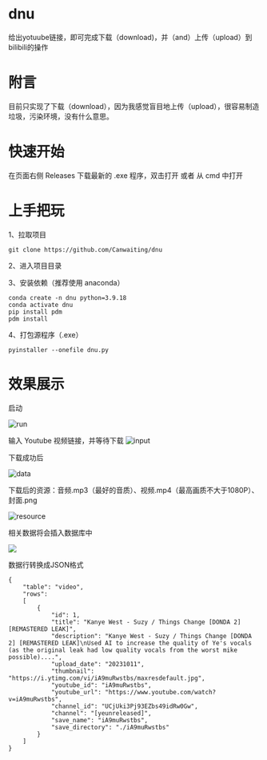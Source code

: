 # dnu

给出yotuube链接，即可完成下载（download)，并（and）上传（upload）到bilibili的操作

# 附言
目前只实现了下载（download），因为我感觉盲目地上传（upload），很容易制造垃圾，污染环境，没有什么意思。

# 快速开始

在页面右侧 Releases 下载最新的 .exe 程序，双击打开 或者 从 cmd 中打开

# 上手把玩

1、拉取项目
```shell
git clone https://github.com/Canwaiting/dnu
```

2、进入项目目录

3、安装依赖（推荐使用 anaconda）
```
conda create -n dnu python=3.9.18
conda activate dnu
pip install pdm
pdm install
```

4、打包源程序（.exe）
```
pyinstaller --onefile dnu.py
```

# 效果展示
启动

![run](https://cdn.jsdelivr.net/gh/Canwaiting/picfornote/202310131712107.jpg)

输入 Youtube 视频链接，并等待下载
![input](https://cdn.jsdelivr.net/gh/Canwaiting/picfornote/202310131731514.jpg)

下载成功后

![data](https://cdn.jsdelivr.net/gh/Canwaiting/picfornote/202310131732756.jpg)

下载后的资源：音频.mp3（最好的音质）、视频.mp4（最高画质不大于1080P）、封面.png

![resource](https://cdn.jsdelivr.net/gh/Canwaiting/picfornote/202310131731481.jpg)

相关数据将会插入数据库中

![](https://cdn.jsdelivr.net/gh/Canwaiting/picfornote/202310131733672.png)

数据行转换成JSON格式
```
{
	"table": "video",
	"rows":
	[
		{
			"id": 1,
			"title": "Kanye West - Suzy / Things Change [DONDA 2] [REMASTERED LEAK]",
			"description": "Kanye West - Suzy / Things Change [DONDA 2] [REMASTERED LEAK]\nUsed AI to increase the quality of Ye's vocals (as the original leak had low quality vocals from the worst mike possible)....",
			"upload_date": "20231011",
			"thumbnail": "https://i.ytimg.com/vi/iA9muRwstbs/maxresdefault.jpg",
			"youtube_id": "iA9muRwstbs",
			"youtube_url": "https://www.youtube.com/watch?v=iA9muRwstbs",
			"channel_id": "UCjUki3Pj93EZbs49idRw0Gw",
			"channel": "[yeunreleased]",
			"save_name": "iA9muRwstbs",
			"save_directory": "./iA9muRwstbs"
		}
	]
}
```
